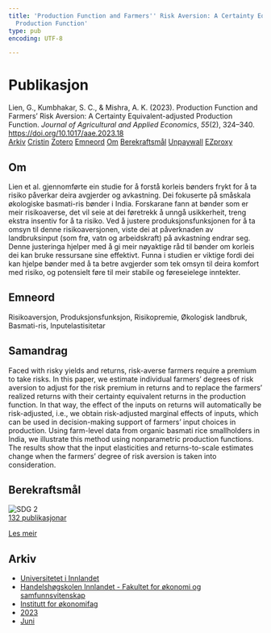 ```yaml
---
title: 'Production Function and Farmers'' Risk Aversion: A Certainty Equivalent-adjusted
  Production Function'
type: pub
encoding: UTF-8

---
```

<h1>Publikasjon</h1>
<article id="csl-bib-container-7C3WAA9E" class="csl-bib-container">
  <div class="csl-bib-body"> <div class="csl-entry">Lien, G., Kumbhakar, S. C., &#38; Mishra, A. K. (2023). Production Function and Farmers’ Risk Aversion: A Certainty Equivalent-adjusted Production Function. <i>Journal of Agricultural and Applied Economics</i>, <i>55</i>(2), 324–340. <a href="https://doi.org/10.1017/aae.2023.18">https://doi.org/10.1017/aae.2023.18</a></div> </div>
  <div class="csl-bib-buttons">
    <a href="#taxonomy-article-7C3WAA9E" alt="archive" class="csl-bib-button">Arkiv</a>
    <a href="https://app.cristin.no/results/show.jsf?id=2159760" alt="Cristin" class="csl-bib-button">Cristin</a>
    <a href="http://zotero.org/groups/5881554/items/7C3WAA9E" alt="Zotero" class="csl-bib-button">Zotero</a>
    <a href="#keywords-article-7C3WAA9E" alt="keywords" class="csl-bib-button">Emneord</a>
    <a href="#about-article-7C3WAA9E" alt="about_pub" class="csl-bib-button">Om</a>
    <a href="#sdg-article-7C3WAA9E" alt="sdg" class="csl-bib-button">Berekraftsmål</a>
    <a href="https://www.cambridge.org/core/services/aop-cambridge-core/content/view/94346B5FF32A52BCBDFC29645331DD38/S1074070823000184a.pdf/div-class-title-production-function-and-farmers-risk-aversion-a-certainty-equivalent-adjusted-production-function-div.pdf" alt="Unpaywall" class="csl-bib-button">Unpaywall</a>
    <a href="https://www.cambridge.org/core/services/aop-cambridge-core/content/view/94346B5FF32A52BCBDFC29645331DD38/S1074070823000184a.pdf/div-class-title-production-function-and-farmers-risk-aversion-a-certainty-equivalent-adjusted-production-function-div.pdf" alt="EZproxy" class="csl-bib-button">EZproxy</a>
  </div>
  <div id="csl-bib-meta-container-7C3WAA9E"></div>
</article>
<div id="csl-bib-meta-7C3WAA9E" class="csl-bib-meta">
  <article id="about-article-7C3WAA9E" class="about_pub-article">
    <h1>Om</h1>
    Lien et al. gjennomførte ein studie for å forstå korleis bønders frykt for å ta risiko påverkar deira avgjerder og avkastning. Dei fokuserte på småskala økologiske basmati-ris bønder i India. Forskarane fann at bønder som er meir risikoaverse, det vil seie at dei føretrekk å unngå usikkerheit, treng ekstra insentiv for å ta risiko. Ved å justere produksjonsfunksjonen for å ta omsyn til denne risikoaversjonen, viste dei at påverknaden av landbruksinput (som frø, vatn og arbeidskraft) på avkastning endrar seg. Denne justeringa hjelper med å gi meir nøyaktige råd til bønder om korleis dei kan bruke ressursane sine effektivt. Funna i studien er viktige fordi dei kan hjelpe bønder med å ta betre avgjerder som tek omsyn til deira komfort med risiko, og potensielt føre til meir stabile og føreseielege inntekter.
  </article>
  <article id="keywords-article-7C3WAA9E" class="keywords-article">
    <h1>Emneord</h1>
    Risikoaversjon, Produksjonsfunksjon, Risikopremie, Økologisk landbruk, Basmati-ris, Inputelastisitetar
  </article>
  <article id="abstract-article-7C3WAA9E" class="abstract-article">
    <h1>Samandrag</h1>
    Faced with risky yields and returns, risk-averse farmers require a premium to take risks. In this paper, we estimate individual farmers’ degrees of risk aversion to adjust for the risk premium in returns and to replace the farmers’ realized returns with their certainty equivalent returns in the production function. In that way, the effect of the inputs on returns will automatically be risk-adjusted, i.e., we obtain risk-adjusted marginal effects of inputs, which can be used in decision-making support of farmers’ input choices in production. Using farm-level data from organic basmati rice smallholders in India, we illustrate this method using nonparametric production functions. The results show that the input elasticities and returns-to-scale estimates change when the farmers’ degree of risk aversion is taken into consideration.
  </article>
  <article id="sdg-article-7C3WAA9E" class="sdg-article">
    <h1>Berekraftsmål</h1>
    <div class="sdg-container"><div id="sdg2" class="sdg">
        <img src="{{< params subfolder >}}images/sdg/sdg02_nn.png" class="image" alt="SDG 2">
        <div class="sdg-overlay">
          <a href="{{< params subfolder >}}nn/archive/?sdg=2#archive" class="sdg-publication-count"><span>132</span> publikasjonar</a>
          <p><a href="https://fn.no/om-fn/fns-baerekraftsmaal/utrydde-sult?lang=nno-NO" class="sdg-read-more">Les meir</a></p>
        </div>
      </div></div>
  </article>
  <article id="taxonomy-article-7C3WAA9E" class="taxonomy-article">
    <h1>Arkiv</h1>
    <ul>
      <li><a href="{{< params subfolder >}}nn/archive/?key=3DCRN523">Universitetet i Innlandet</a></li>
      <li><a href="{{< params subfolder >}}nn/archive/?key=DU8Q9LN9">Handelshøgskolen Innlandet - Fakultet for økonomi og samfunnsvitenskap</a></li>
      <li><a href="{{< params subfolder >}}nn/archive/?key=3IQA89I8">Institutt for økonomifag</a></li>
      <li><a href="{{< params subfolder >}}nn/archive/?key=RD9NIUZB">2023</a></li>
      <li><a href="{{< params subfolder >}}nn/archive/?key=H89YRJF9">Juni</a></li>
    </ul>
  </article>
</div>
